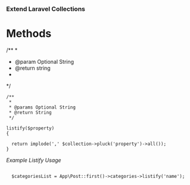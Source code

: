 ### Extend Laravel Collections


# Methods

/**
 *
 * @param Optional String 
 * @return string
 * 
 */

```
/**
 *
 * @params Optional String
 * @return String
 */

listify($property)
{ 

  return implode(',' $collection->pluck('property')->all());
}

```


*Example Listify Usage*
```

  $categoriesList = App\Post::first()->categories->listify('name');

```
